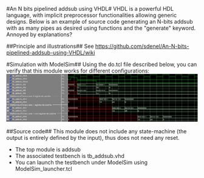 #An N bits pipelined addsub using VHDL#
VHDL is a powerful HDL language, with implicit preprocessor functionalities allowing generic designs. Below is an example of source code generating an N-bits addsub with as many pipes as desired using functions and the "generate" keyword. Annoyed by explanations?

##Principle and illustrations##
See https://github.com/sdenel/An-N-bits-pipelined-addsub-using-VHDL/wiki

#Simulation with ModelSim##
Using the do.tcl file described below, you can verify that this module works for different configurations:
![ModelSim screenshot](https://raw.githubusercontent.com/sdenel/An-N-bits-pipelined-addsub-using-VHDL/master/img/vsim.png)

##Source code##
This module does not include any state-machine (the output is entirely defined by the input), thus does not need any reset.

 - The top module is addsub
 - The associated testbench is tb_addsub.vhd
 - You can launch the testbench under ModelSim using ModelSim_launcher.tcl
